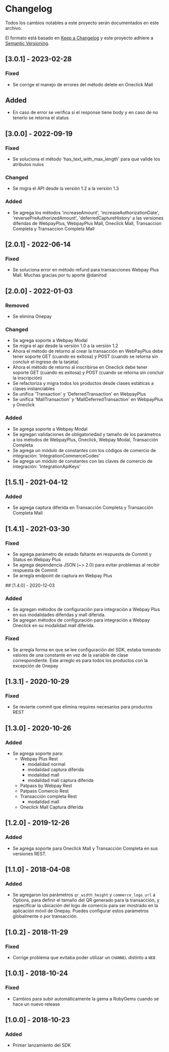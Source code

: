 # Changelog

Todos los cambios notables a este proyecto serán documentados en este archivo.

El formato está basado en [Keep a Changelog](http://keepachangelog.com/en/1.0.0/)
y este proyecto adhiere a [Semantic Versioning](http://semver.org/spec/v2.0.0.html).

## [3.0.1] - 2023-02-28

### Fixed

- Se corrige el manejo de errores del método delete en Oneclick Mall

## Added

- En caso de error se verifica si el response tiene body y en caso de no tenerlo se retorna el status

## [3.0.0] - 2022-09-19

### Fixed

- Se soluciona el método 'has_text_with_max_length' para que valide los atributos nulos

### Changed

- Se migra el API desde la versión 1.2 a la versión 1.3

### Added

- Se agrega los métodos 'increaseAmount', 'increaseAuthorizationDate', 'reversePreAuthorizedAmount', 'deferredCaptureHistory' a las versiones diferidas de WebpayPlus, WebpayPlus Mall, Oneclick Mall, Transaccion Completa y Transaccion Completa Mall

## [2.0.1] - 2022-06-14

### Fixed

- Se soluciona error en método refund para transacciones Webpay Plus Mall. Muchas gracias por tu aporte @danirod

## [2.0.0] - 2022-01-03

### Removed

- Se elimina Onepay

### Changed

- Se agrega soporte a Webpay Modal
- Se migra el api desde la versión 1.0 a la versión 1.2
- Ahora el método de retorno al crear la transacción en WebPayPlus debe tener soporte GET (cuando es exitosa) y POST (cuando se retorna sin concluir el ingreso de la tarjeta)
- Ahora el método de retorno al inscribirse en Oneclick debe tener soporte GET (cuando es exitosa) y POST (cuando se retorna sin concluir la inscripción)
- Se refactoriza y migra todos los productos desde clases estáticas a clases instanciables
- Se unifica 'Transaction' y 'DeferredTransaction' en WebpayPlus
- Se unifica 'MallTransaction' y 'MallDeferredTransaction' en WebpayPlus y Oneclick

### Added

- Se agrega soporte a Webpay Modal
- Se agregan validaciones de obligatoriedad y tamaño de los parámetros a los métodos de WebpayPlus, Oneclick, Webpay Modal, Transacción Completa
- Se agrega un módulo de constantes con los códigos de comercio de integración: 'IntegrationCommerceCodes'
- Se agrega un módulo de constantes con las claves de comercio de integración: 'IntegrationApiKeys'

## [1.5.1] - 2021-04-12

### Added

- Se agrega captura diferida en Transacción Completa y Transacción Completa Mall

## [1.4.1] - 2021-03-30

### Fixed

- Se agrega parámetro de estado faltante en respuesta de Commit y Status en Webpay Plus
- Se agrega dependencia JSON (~> 2.0) para evitar problemas al recibir respuesta de Commit
- Se arregla endpoint de captura en Webpay Plus

## [1.4.0] - 2020-12-03

### Added

- Se agregan métodos de configuración para integración a Webpay Plus en sus modalidades diferidas y mall diferida.
- Se agregan métodos de configuración para integración a Webpay Oneclick en su modalidad mall diferida.

### Fixed

- Se arregla forma en que se lee configuración del SDK, estaba tomando valores de una constante en vez de la variable de clase correspondiente. Este arreglo es para todos los productos con la excepción de Onepay

## [1.3.1] - 2020-10-29

### Fixed

- Se revierte commit que elimina requires necesarios para productos REST

## [1.3.0] - 2020-10-26

### Added

- Se agrega soporte para:
  - Webpay Plus Rest
    - modalidad normal
    - modalidad captura diferida
    - modalidad mall
    - modalidad mall captura diferida
  - Patpass by Webpay Rest
  - Patpass Comercio Rest
  - Transacción completa Rest
    - modalidad mall
  - Oneclick Mall Captura diferida

## [1.2.0] - 2019-12-26

### Added

- Se agrega soporte para Oneclick Mall y Transacción Completa en sus versiones REST.

## [1.1.0] - 2018-04-08

### Added

- Se agregaron los parámetros `qr_width_height` y `commerce_logo_url` a Options, para definir el tamaño del QR generado para la transacción, y especificar la ubicación del logo de comercio para ser mostrado en la aplicación móvil de Onepay. Puedes configurar estos parámetros globalmente o por transacción.

## [1.0.2] - 2018-11-29

### Fixed

- Corrige problema que evitaba poder utilizar un `CHANNEL` distinto a `WEB`

## [1.0.1] - 2018-10-24

### Fixed

- Cambios para subir automáticamente la gema a RubyGems cuando se hace un nuevo release

## [1.0.0] - 2018-10-23

### Added

- Primer lanzamiento del SDK
